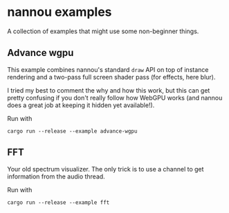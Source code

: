 # nannou examples

A collection of examples that might use some non-beginner things.

## Advance wgpu

This example combines nannou's standard `draw` API on top
of instance rendering and a two-pass full screen shader pass (for effects, here
blur).

I tried my best to comment the why and how this work, but this can get 
pretty confusing if you don't really follow how WebGPU works 
(and nannou does a great job at keeping it hidden yet available!).

Run with
```
cargo run --release --example advance-wgpu
```

## FFT

Your old spectrum visualizer. The only trick is to use a channel to get information 
from the audio thread.

Run with
```
cargo run --release --example fft
```
